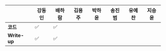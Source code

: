 |              | 강동인 | 배하람 | 김용주 | 박하윤 | 송진범 | 유예찬 | 지승윤 |
| ------------ | ------ | ------ | ------ | ------ | ------ | ------------ | ------------ |
| **코드**     |:white_check_mark:|:white_check_mark:|  |        |        |  |  |
| **Write-up** |:white_check_mark:|:white_check_mark:|  |        |        |  |  |
